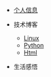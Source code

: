 * [个人信息](README)
* 技术博客
    * [Linux](Linux/README) 
    * [Python](Python/python)
    * [Html](Html/README)

* 生活感悟